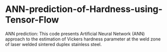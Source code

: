 # ANN-prediction-of-Hardness-using-Tensor-Flow
ANN prediction:
This code presents Artificial Neural Network (ANN) approach to the estimation of Vickers hardness parameter at the weld zone of laser welded sintered duplex stainless steel.
